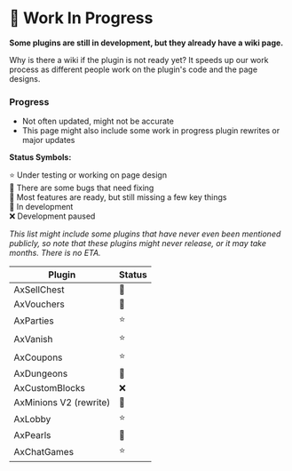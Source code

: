 # ️🔧 Work In Progress

**Some plugins are still in development, but they already have a wiki page.**

Why is there a wiki if the plugin is not ready yet? It speeds up our work process as different people work on the plugin's code and the page designs.

### Progress
* Not often updated, might not be accurate
* This page might also include some work in progress plugin rewrites or major updates

**Status Symbols:**

⭐ Under testing or working on page design\
🐛 There are some bugs that need fixing\
🔎 Most features are ready, but still missing a few key things\
🔨 In development\
❌ Development paused

*This list might include some plugins that have never even been mentioned publicly, so note that these plugins might never release, or it may take months. There is no ETA.*

| Plugin                 | Status |
|------------------------|--------|
| AxSellChest            | 🔨     |
| AxVouchers             | 🔎     |
| AxParties              | ⭐      |
| AxVanish               | ⭐      |
| AxCoupons              | ⭐      |
| AxDungeons             | 🔨     |
| AxCustomBlocks         | ❌      |
| AxMinions V2 (rewrite) | 🔨     |
| AxLobby                | ⭐      |
| AxPearls               | 🐛     |
| AxChatGames            | ⭐      |
